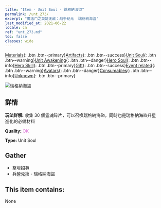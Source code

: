 ```yaml
---
title: "Item - Unit Soul - 瑞格納海盜"
permalink: /unt_273/
excerpt: "魔法门之英雄无敌：战争纪元  瑞格納海盜"
last_modified_at: 2021-06-22
locale: cn
ref: "unt_273.md"
toc: false
classes: wide
---
```

 [Materials](/ItemsCN/){: .btn .btn--primary}[Artifacts](/ItemsCN/Artifacts/){: .btn .btn--success}[Unit Soul](/ItemsCN/UnitSoul/){: .btn .btn--warning}[Unit Awakening](/ItemsCN/UnitAwakening/){: .btn .btn--danger}[Hero Soul](/ItemsCN/HeroSoul/){: .btn .btn--info}[Hero Skill](/ItemsCN/HeroSkill/){: .btn .btn--primary}[Gift](/ItemsCN/Gift/){: .btn .btn--success}[Event related](/ItemsCN/Events/){: .btn .btn--warning}[Avatars](/ItemsCN/Avatars/){: .btn .btn--danger}[Consumables](/ItemsCN/Consumables/){: .btn .btn--info}[Unknown](/ItemsCN/Unknown/){: .btn .btn--primary}

 ![瑞格納海盜](/images/u/ti_haidao.jpg)

## 詳情
 **玩法詳解:** 收集 30 個靈魂碎片，可以召喚瑞格納海盜，同時也是瑞格納海盜升星進化的必備材料

 **Quality:** <span style="color: #DA70D6">OK</span>

 **Type:** Unit Soul

## Gather

*    祭壇招募 
*    兵營兌換 - 瑞格納海盜 

## This item contains:

  None

